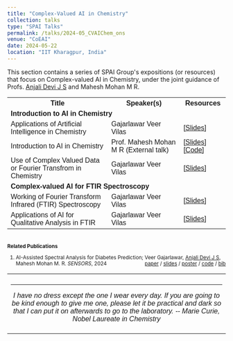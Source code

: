 ```yaml
---
title: "Complex-Valued AI in Chemistry" 
collection: talks
type: "SPAI Talks"
permalink: /talks/2024-05_CVAIChem_ons
venue: "CoEAI"
date: 2024-05-22
location: "IIT Kharagpur, India"
---
```

<p style="text-align:left;">
   This section contains a series of SPAI Group's expositions (or resources) that focus on Complex-valued AI in Chemistry, under the joint guidance of  Profs.  <a href="https://www.kannuruniversity.ac.in/en/academics/campus/all-departments/department-of-chemistry/people/faculty/dr-anjali-devi-j-s/">Anjali Devi J S</a> and Mahesh Mohan M R. 
</p>
<html>
<head>
<style>
table {
  font-family: arial, sans-serif;
  border-collapse: collapse;
  width: 100%;
}
   
td[colspan]:not([colspan="1"]) {
    text-align: center;
}

td, th {
  border: 1px solid #dddddd;
  text-align: left;
  padding: 8px;
}

tr:nth-child(even) {
  background-color: #dddddd;
}
</style>
</head>
<body>

<table>
  <tr>
    <th>Title</th>
    <th>Speaker(s)</th>
    <th>Resources</th>
  </tr>
   <tr>
    <td colspan="3"><b>Introduction to AI in Chemistry</b></td>
  </tr>
  <tr>
    <td>Applications of Artificial Intelligence in Chemistry</td>
    <td>Gajarlawar Veer Vilas</td>
    <td><a href="./../files/AI_Chem_Intro_ons.pdf">&#91;Slides&#93;</a></td>
  </tr>
   <tr>
    <td>Introduction to AI in Chemistry</td>
    <td>Prof. Mahesh Mohan M R (External talk)</td>
    <td><a href="https://docs.google.com/presentation/d/12ADzCK7ilVUMUSfp5FPr9bn8Dte5rPKf9uGVSEZZSvI/edit?usp=sharing">&#91;Slides&#93;</a>
     <a href="https://drive.google.com/drive/folders/1YGLtKzn3rYqXOcBymEac3LWsVdoT8t7d?usp=sharing">&#91;Code&#93;</a></td>
  </tr>
    <tr>
    <td>Use of Complex Valued Data or Fourier Transfrom in Chemistry</td>
    <td>Gajarlawar Veer Vilas </td>
    <td><a href="https://drive.google.com/file/d/1C2u_Xr071NBwrWlZGMrwC3s2-5ibWdZ-/view?usp=sharing">&#91;Slides&#93;</a></td>
  </tr>
   <tr>
    <td colspan="3"><b>Complex-valued AI for FTIR Spectroscopy</b></td>
  </tr>
    <tr>
    <td>Working of Fourier Transform Infrared (FTIR) Spectroscopy </td>
    <td>Gajarlawar Veer Vilas </td>
    <td><a href="https://drive.google.com/file/d/1GL6TabRlMbL-FqGIcV3oDqNUGK5NLPC0/view?usp=sharing">&#91;Slides&#93;</a></td>
  </tr>
    <tr>
    <td>Applications of AI for Qualitative Analysis in FTIR</td>
    <td>Gajarlawar Veer Vilas </td>
    <td><a href="https://drive.google.com/file/d/1zk9r3DhxSTO-dBot7Gjddq3JqnBqH5y3/view?usp=sharing">&#91;Slides&#93;</a></td>
  </tr>
   
</table>
<br>
   <small>
       <strong>Related Publications</strong> 
<ol>
                <li>                   
                  AI-Assisted Spectral Analysis for Diabetes Prediction; 
             Veer Gajarlawar, <a href="https://www.kannuruniversity.ac.in/en/academics/campus/all-departments/department-of-chemistry/people/faculty/dr-anjali-devi-j-s/">Anjali Devi J S</a>, 
              Mahesh Mohan M. R.
              <em>SENSORS</em>, 2024 
                   <span style="float:right;">
       <a href="../files/sensors2024_paper_ons.pdf">paper</a> /
              <a href="../files/sensors2024_slides_ons.pdf">slides</a> /
              <a href="../files/sensors2024_poster_ons.pdf">poster</a> /
              <a href="https://colab.research.google.com/drive/1eiLNfRe6bo2rUv9l1BpWwZdMs9eDJvY8?usp=sharing">code</a> /
              <a href="../files/sensors2024_bib_ons.txt">bib</a> 
    </span>
                </li>
              </ol>
   </small>


 <table style="width:100%;border:0px;border-spacing:0px;border-collapse:collapse;margin-right:auto;margin-left:auto;"><tbody>
            <tr>
            <td style="padding:8px;width:100%;vertical-align:middle;border:0px">
                 <p>
<hr>
<center>
<i>I have no dress except the one I wear every day. If you are going to be kind enough to give me one, please let it be practical and dark so that I can put it on afterwards to go to the laboratory. -- Marie Curie, Nobel Laureate in Chemistry </i>

</center>
              </p>
            </td>
          </tr>

</tbody></table>

</body>
</html>

